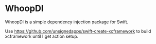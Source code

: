 # WhoopDI

WhoopDI is a simple dependency injection package for Swift.

Use https://github.com/unsignedapps/swift-create-xcframework to build xcframework until I get action setup.